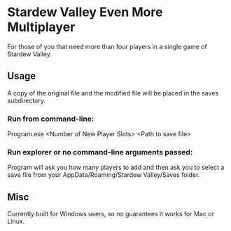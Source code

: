 # Stardew Valley Even More Multiplayer
For those of you that need more than four players in a single game of Stardew Valley.
## Usage
A copy of the original file and the modified file will be placed in the saves subdirectory.
### Run from command-line:
Program.exe \<Number of New Player Slots> \<Path to save file>

### Run explorer or no command-line arguments passed:
Program will ask you how many players to add and then ask you to select a save file from your AppData/Roaming/Stardew Valley/Saves folder.

## Misc
Currently built for Windows users, so no guarantees it works for Mac or Linux.
